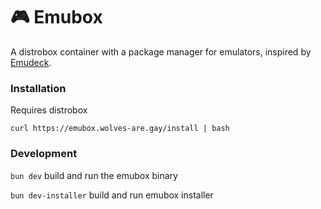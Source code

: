 # 🎮 Emubox

A distrobox container with a package manager for emulators, inspired by [Emudeck](https://github.com/dragoonDorise/EmuDeck).

### Installation
Requires distrobox
```
curl https://emubox.wolves-are.gay/install | bash
```


### Development
`bun dev` build and run the emubox binary

`bun dev-installer` build and run emubox installer
